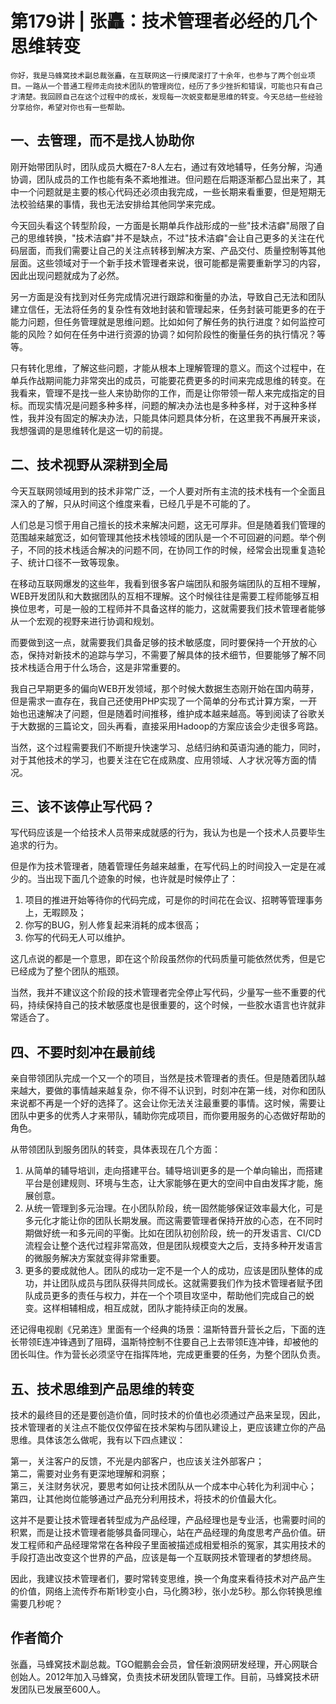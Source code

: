 # 第179讲 | 张矗：技术管理者必经的几个思维转变

    你好，我是马蜂窝技术副总裁张矗，在互联网这一行摸爬滚打了十余年，也参与了两个创业项目。一路从一个普通工程师走向技术团队的管理岗位，经历了多少挫折和错误，可能也只有自己才清楚。我回顾自己在这个过程中的成长，发现每一次蜕变都是思维的转变。今天总结一些经验分享给你，希望对你也有一些帮助。

## 一、去管理，而不是找人协助你

刚开始带团队时，团队成员大概在7-8人左右，通过有效地辅导，任务分解，沟通协调，团队成员的工作也能有条不紊地推进。但问题在后期逐渐都凸显出来了，其中一个问题就是主要的核心代码还必须由我完成，一些长期来看重要，但是短期无法校验结果的事情，我也无法安排给其他同学来完成。

今天回头看这个转型阶段，一方面是长期单兵作战形成的一些"技术洁癖"局限了自己的思维转换，"技术洁癖"并不是缺点，不过"技术洁癖"会让自己更多的关注在代码层面，而我们需要让自己的关注点转移到解决方案、产品交付、质量控制等其他层面。这些领域对于一个新手技术管理者来说，很可能都是需要重新学习的内容，因此出现问题就成为了必然。

另一方面是没有找到对任务完成情况进行跟踪和衡量的办法，导致自己无法和团队建立信任，无法将任务的复杂性有效地封装和管理起来，任务封装可能更多的在于能力问题，但任务管理就是思维问题。比如如何了解任务的执行进度？如何监控可能的风险？如何在任务中进行资源的协调？如何阶段性的衡量任务的执行情况？等等。

只有转化思维，了解这些问题，才能从根本上理解管理的意义。而这个过程中，在单兵作战期间能力非常突出的成员，可能要花费更多的时间来完成思维的转变。在我看来，管理不是找一些人来协助你的工作，而是让你带领一帮人来完成指定的目标。而现实情况是问题多种多样，问题的解决办法也是多种多样，对于这种多样性，我并没有固定的解决办法，只能具体问题具体分析，在这里我不再展开来谈，我想强调的是思维转化是这一切的前提。

## 二、技术视野从深耕到全局

今天互联网领域用到的技术非常广泛，一个人要对所有主流的技术栈有一个全面且深入的了解，只从时间这个维度来看，已经几乎是不可能的了。

人们总是习惯于用自己擅长的技术来解决问题，这无可厚非。但是随着我们管理的范围越来越宽泛，如何管理其他技术栈领域的团队是一个不可回避的问题。举个例子，不同的技术栈适合解决的问题不同，在协同工作的时候，经常会出现重复造轮子、统计口径不一致等现象。

在移动互联网爆发的这些年，我看到很多客户端团队和服务端团队的互相不理解，WEB开发团队和大数据团队的互相不理解。这个时候往往是需要工程师能够互相换位思考，可是一般的工程师并不具备这样的能力，这就需要我们技术管理者能够从一个宏观的视野来进行协调和规划。

而要做到这一点，就需要我们具备足够的技术敏感度，同时要保持一个开放的心态，保持对新技术的追踪与学习，不需要了解具体的技术细节，但要能够了解不同技术栈适合用于什么场合，这是非常重要的。

我自己早期更多的偏向WEB开发领域，那个时候大数据生态刚开始在国内萌芽，但是需求一直存在，我自己还使用PHP实现了一个简单的分布式计算方案，一开始也迅速解决了问题，但是随着时间推移，维护成本越来越高。等到阅读了谷歌关于大数据的三篇论文，回头再看，直接采用Hadoop的方案应该会少走很多弯路。

当然，这个过程需要我们不断提升快速学习、总结归纳和英语沟通的能力，同时，对于其他技术的学习，也要关注在它在成熟度、应用领域、人才状况等方面的情况。

## 三、该不该停止写代码？

写代码应该是一个给技术人员带来成就感的行为，我认为也是一个技术人员要毕生追求的行为。

但是作为技术管理者，随着管理任务越来越重，在写代码上的时间投入一定是在减少的。当出现下面几个迹象的时候，也许就是时候停止了：

1.  项目的推进开始等待你的代码完成，可是你的时间花在会议、招聘等管理事务上，无暇顾及；
2.  你写的BUG，别人修复起来消耗的成本很高；
3.  你写的代码无人可以维护。

这几点说的都是一个意思，即在这个阶段虽然你的代码质量可能依然优秀，但是它已经成为了整个团队的瓶颈。

当然，我并不建议这个阶段的技术管理者完全停止写代码，少量写一些不重要的代码，持续保持自己的技术敏感度也是很重要的，这个时候，一些胶水语言也许就非常适合了。

## 四、不要时刻冲在最前线

亲自带领团队完成一个又一个的项目，当然是技术管理者的责任。但是随着团队越来越大，要做的事情越来越复杂，你不得不认识到，时刻冲在第一线，对你和团队来说都不再是一个好的选择了。这会让你无法关注最重要的事情。这时候，需要让团队中更多的优秀人才来带队，辅助你完成项目，而你要用服务的心态做好帮助的角色。

从带领团队到服务团队的转变，具体表现在几个方面：

1.  从简单的辅导培训，走向搭建平台。辅导培训更多的是一个单向输出，而搭建平台是创建规则、环境与生态，让大家能够在更大的空间中自由发挥才能，施展创意。
2.  从统一管理到多元治理。在小团队阶段，统一固然能够保证效率最大化，可是多元化才能让你的团队长期发展。而这需要管理者保持开放的心态，在不同时期做好统一和多元间的平衡。比如在团队初创阶段，统一的开发语言、CI/CD流程会让整个迭代过程非常高效，但是团队规模变大之后，支持多种开发语言的微服务解决方案就变得非常重要。
3.  更多的要成就他人。团队的成功一定不是一个人的成功，应该是团队整体的成功，并让团队成员与团队获得共同成长。这就需要我们作为技术管理者赋予团队成员更多的责任与权力，并在一个个项目攻坚中，帮助他们完成自己的蜕变。这样相辅相成，相互成就，团队才能持续正向的发展。

还记得电视剧《兄弟连》里面有一个经典的场景：温斯特晋升营长之后，下面的连长带领E连冲锋遇到了阻碍，温斯特控制不住要自己上去带领E连冲锋，却被他的团长叫住。作为营长必须坚守在指挥阵地，完成更重要的任务，为整个团队负责。

## 五、技术思维到产品思维的转变

技术的最终目的还是要创造价值，同时技术的价值也必须通过产品来呈现，因此，技术管理者的关注点不能仅仅停留在技术架构与团队建设上，更应该建立你的产品思维。具体该怎么做呢，我有以下四点建议：

第一，关注客户的反馈，不光是内部客户，也应该关注外部客户；  
第二，需要对业务有更深地理解和洞察；  
第三，关注财务状况，要思考如何让技术团队从一个成本中心转化为利润中心；  
第四，让其他岗位能够通过产品充分利用技术，将技术的价值最大化。

这并不是要让技术管理者转型成为产品经理，产品经理也是专业活，也需要时间的积累，而是让技术管理者能够具备同理心，站在产品经理的角度思考产品价值。研发工程师和产品经理常常在各种段子里面被描述成相爱相杀的冤家，其实用技术的手段打造出改变这个世界的产品，应该是每一个互联网技术管理者的梦想终局。

因此，我建议技术管理者们，要时常转变思维，换一个角度来看待技术对产品产生的价值，网络上流传乔布斯1秒变小白，马化腾3秒，张小龙5秒。那么你转换思维需要几秒呢？

## 作者简介

张矗，马蜂窝技术副总裁。TGO鲲鹏会会员，曾任新浪网研发经理，开心网联合创始人。2012年加入马蜂窝，负责技术研发团队管理工作。目前，马蜂窝技术研发团队已发展至600人。
    